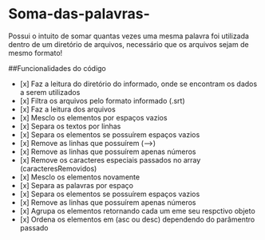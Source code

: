 # Soma-das-palavras-
Possui o intuito de somar quantas vezes uma mesma palavra foi utilizada dentro de um diretório de arquivos, necessário que os arquivos sejam de mesmo formato!

<p>##Funcionalidades do código</p>
<ul>
<li>[x] Faz a leitura do diretório do informado, onde se encontram os dados a serem utilizados</li>
  <li>[x] Filtra os arquivos pelo formato informado (.srt)</li>
<li>[x] Faz a leitura dos arquivos</li>
<li>[x] Mesclo os elementos por espaços vazios</li>
<li>[x] Separa os textos por linhas</li>
<li>[x] Separa os elementos se possuírem espaços vazios</li>
<li>[x] Remove as linhas que possuírem (-->)</li>
<li>[x] Remove as linhas que possuírem apenas números</li>
<li>[x] Remove os caracteres especiais passados no array (caracteresRemovidos)</li>
<li>[x] Mesclo os elementos novamente</li>
<li>[x] Separa as palavras por espaço</li>
<li>[x] Separa os elementos se possuírem espaços vazios</li>
<li>[x] Remove as linhas que possuírem apenas números</li>
<li>[x] Agrupa os elementos retornando cada um eme seu respctivo objeto</li>
<li>[x] Ordena os elementos em (asc ou desc) dependendo do parâmentro passado</li>
<ul>
